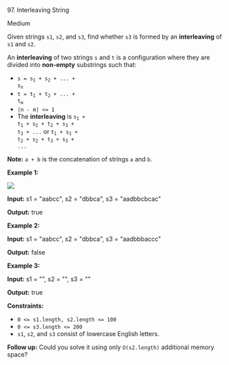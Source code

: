97\. Interleaving String

Medium

Given strings `s1`, `s2`, and `s3`, find whether `s3` is formed by an **interleaving** of `s1` and `s2`.

An **interleaving** of two strings `s` and `t` is a configuration where they are divided into **non-empty** substrings such that:

*   <code>s = s<sub>1</sub> + s<sub>2</sub> + ... + s<sub>n</sub></code>
*   <code>t = t<sub>1</sub> + t<sub>2</sub> + ... + t<sub>m</sub></code>
*   `|n - m| <= 1`
*   The **interleaving** is <code>s<sub>1</sub> + t<sub>1</sub> + s<sub>2</sub> + t<sub>2</sub> + s<sub>3</sub> + t<sub>3</sub> + ...</code> or <code>t<sub>1</sub> + s<sub>1</sub> + t<sub>2</sub> + s<sub>2</sub> + t<sub>3</sub> + s<sub>3</sub> + ...</code>

**Note:** `a + b` is the concatenation of strings `a` and `b`.

**Example 1:**

![](https://assets.leetcode.com/uploads/2020/09/02/interleave.jpg)

**Input:** s1 = "aabcc", s2 = "dbbca", s3 = "aadbbcbcac"

**Output:** true 

**Example 2:**

**Input:** s1 = "aabcc", s2 = "dbbca", s3 = "aadbbbaccc"

**Output:** false 

**Example 3:**

**Input:** s1 = "", s2 = "", s3 = ""

**Output:** true 

**Constraints:**

*   `0 <= s1.length, s2.length <= 100`
*   `0 <= s3.length <= 200`
*   `s1`, `s2`, and `s3` consist of lowercase English letters.

**Follow up:** Could you solve it using only `O(s2.length)` additional memory space?